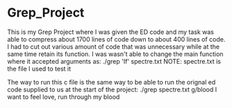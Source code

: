 # Grep_Project

This is my Grep Project where I was given the ED code and my task was able to compress about 1700 lines of code down to about 
400 lines of code. I had to cut out various amount of code that was unnecessary while at the same time retain its function.
I was wasn't able to change the main function where it accepted arguments as:
    ./grep 'If' spectre.txt     NOTE: spectre.txt is the file I used to test it
  
The way to run this c file is the same way to be able to run the orignal ed code supplied to us at the start of the project:
    ./grep spectre.txt
    g/blood
    I want to feel love, run through my blood
